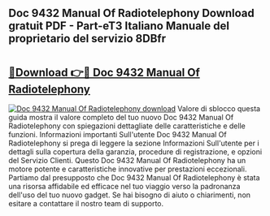 ## Doc 9432 Manual Of Radiotelephony Download gratuit PDF - Part-eT3 Italiano Manuale del proprietario del servizio 8DBfr

# <h2><a href="http://dfecp4.blite.top/?on=Doc+9432+Manual+Of+Radiotelephony">🔗Download 👉🔴 Doc 9432 Manual Of Radiotelephony</a></h2>

[![Doc 9432 Manual Of Radiotelephony download](https://i.imgur.com/lujVjoI.png)](http://dfecp4.blite.top/?on=Doc+9432+Manual+Of+Radiotelephony)
Valore di sblocco questa guida mostra il valore completo del tuo nuovo Doc 9432 Manual Of Radiotelephony con spiegazioni dettagliate delle caratteristiche e delle funzioni. Informazioni importanti Sull'utente Doc 9432 Manual Of Radiotelephony si prega di leggere la sezione Informazioni Sull'utente per i dettagli sulla copertura della garanzia, procedure di registrazione, e opzioni del Servizio Clienti. Questo Doc 9432 Manual Of Radiotelephony ha un motore potente e caratteristiche innovative per prestazioni eccezionali. Partiamo dal presupposto che Doc 9432 Manual Of Radiotelephony è stata una risorsa affidabile ed efficace nel tuo viaggio verso la padronanza dell'uso del tuo nuovo gadget. Se hai bisogno di aiuto o chiarimenti, non esitare a contattare il nostro team di supporto.
